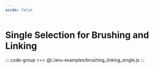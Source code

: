 ```yaml
---
aside: false
---
```

<script setup>
import { brushingLinkingSingle } from '../anu-examples/brushing_linking_single.js'
//import singleView  from '../vue_components/singleView.vue'
</script>

# Single Selection for Brushing and Linking

<singleView :scene="brushingLinkingSingle" />

::: code-group
<<< @/./anu-examples/brushing_linking_single.js 
:::